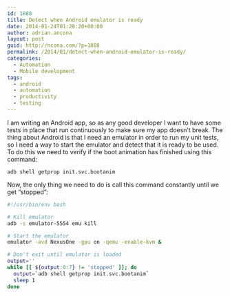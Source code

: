 ```yaml
---
id: 1888
title: Detect when Android emulator is ready
date: 2014-01-24T01:28:20+00:00
author: adrian.ancona
layout: post
guid: http://ncona.com/?p=1888
permalink: /2014/01/detect-when-android-emulator-is-ready/
categories:
  - Automation
  - Mobile development
tags:
  - android
  - automation
  - productivity
  - testing
---
```

I am writing an Android app, so as any good developer I want to have some tests in place that run continuously to make sure my app doesn&#8217;t break. The thing about Android is that I need an emulator in order to run my unit tests, so I need a way to start the emulator and detect that it is ready to be used. To do this we need to verify if the boot animation has finished using this command:

```
adb shell getprop init.svc.bootanim
```

Now, the only thing we need to do is call this command constantly until we get &#8220;stopped&#8221;:

```sh
#!/usr/bin/env bash

# Kill emulator
adb -s emulator-5554 emu kill

# Start the emulator
emulator -avd NexusOne -gpu on -qemu -enable-kvm &

# Don't exit until emulator is loaded
output=''
while [[ ${output:0:7} != 'stopped' ]]; do
  output=`adb shell getprop init.svc.bootanim`
  sleep 1
done
```
